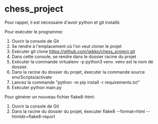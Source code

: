 # chess_project

Pour rappel, il est nécessaire d'avoir python et git installé.

Pour exécuter le programme:

1. Ouvrir la console de Git
2. Se rendre à l'emplacement où l'on veut cloner le projet
3. Exécuter git clone https://github.com/jaikko/chess_project.git
4. Dans cette console, se rendre dans le dossier racine du projet
5. Exécuter la commande virtualenv -p python3 venv. venv est le nom de dossier.
6. Dans la racine du dossier du projet, éxecuter la commande source env/Scripts/activate
7. Lancez la commande "python -m pip install -r requirements.txt"
8. Exécuter python main.py

Pour générer un nouveau fichier flake8-html:

1. Ouvrir la console de Git
2. Dans la racine du dossier du projet, éxecuter flake8 --format=html --htmldir=flake8-report





